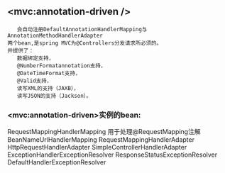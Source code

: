 ## <mvc:annotation-driven />
       会自动注册DefaultAnnotationHandlerMapping与 
    AnnotationMethodHandlerAdapter
    两个bean,是spring MVC为@Controllers分发请求所必须的。
    并提供了：
       数据绑定支持，
       @NumberFormatannotation支持， 
       @DateTimeFormat支持，
       @Valid支持，
       读写XML的支持（JAXB）， 
       读写JSON的支持（Jackson）。

### \<mvc:annotation-driven>实例的bean:
  RequestMappingHandlerMapping
     用于处理@RequestMapping注解
  BeanNameUrlHandlerMapping	
  RequestMappingHandlerAdapter	 
  HttpRequestHandlerAdapter	
  SimpleControllerHandlerAdapter
  ExceptionHandlerExceptionResolver
  ResponseStatusExceptionResolver
  DefaultHandlerExceptionResolver